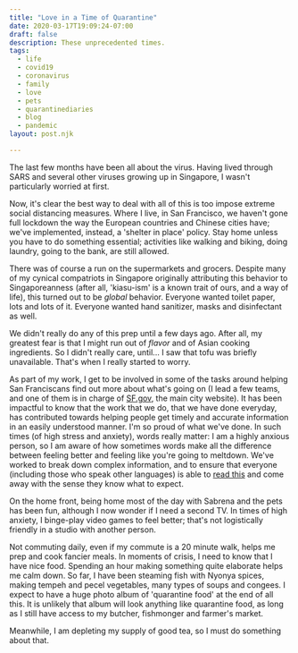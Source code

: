 ```yaml
---
title: "Love in a Time of Quarantine"
date: 2020-03-17T19:09:24-07:00
draft: false
description: These unprecedented times. 
tags: 
  - life
  - covid19
  - coronavirus
  - family
  - love
  - pets
  - quarantinediaries
  - blog
  - pandemic
layout: post.njk

---
```

The last few months have been all about the virus. Having lived through SARS and several other viruses growing up in Singapore, I wasn't particularly worried at first.

Now, it's clear the best way to deal with all of this is too impose extreme social distancing measures. Where I live, in San Francisco, we haven't gone full lockdown the way the European countries and Chinese cities have; we've implemented, instead, a 'shelter in place' policy. Stay home unless you have to do something essential; activities like walking and biking, doing laundry, going to the bank, are still allowed.

There was of course a run on the supermarkets and grocers. Despite many of my cynical compatriots in Singapore originally attributing this behavior to Singaporeanness (after all, 'kiasu-ism' is a known trait of ours, and a way of life), this turned out to be *global* behavior. Everyone wanted toilet paper, lots and lots of it. Everyone wanted hand sanitizer, masks and disinfectant as well.

We didn't really do any of this prep until a few days ago. After all, my greatest fear is that I might run out of *flavor* and of Asian cooking ingredients. So I didn't really care, until... I saw that tofu was briefly unavailable. That's when I really started to worry.

As part of my work, I get to be involved in some of the tasks around helping San Franciscans find out more about what's going on (I lead a few teams, and one of them is in charge of [SF.gov](https://sf.gov), the main city website). It has been impactful to know that the work that we do, that we have done everyday, has contributed towards helping people get timely and accurate information in an easily understood manner. I'm so proud of what we've done. In such times (of high stress and anxiety), words really matter: I am a highly anxious person, so I am aware of how sometimes words make all the difference between feeling better and feeling like you're going to meltdown. We've worked to break down complex information, and to ensure that everyone (including those who speak other languages) is able to [read this](https://sf.gov/stay-home-except-essential-needs) and come away with the sense they know what to expect.

On the home front, being home most of the day with Sabrena and the pets has been fun, although I now wonder if I need a second TV. In times of high anxiety, I binge-play video games to feel better; that's not logistically friendly in a studio with another person. 

Not commuting daily, even if my commute is a 20 minute walk, helps me prep and cook fancier meals. In moments of crisis, I need to know that I have nice food. Spending an hour making something quite elaborate helps me calm down. So far, I have been steaming fish with Nyonya spices, making tempeh and pecel vegetables, many types of soups and congees. I expect to have a huge photo album of 'quarantine food' at the end of all this. It is unlikely that album will look anything like quarantine food, as long as I still have access to my butcher, fishmonger and farmer's market.

Meanwhile, I am depleting my supply of good tea, so I must do something about that.
